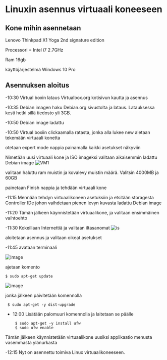 # Linuxin asennus virtuaali koneeseen


## Kone mihin asennetaan
Lenovo Thinkpad X1 Yoga 2nd signature edition

Processori = Intel i7 2.7GHz

Ram 16gb

käyttöjärjestelmä Windows 10 Pro

## Asennuksen aloitus
-10:30 Virtual boxin lataus Virtualbox.org kotisivun kautta ja asennus

-10:35 Debian imagen haku Debian.org sivustolta ja lataus. Latauksessa kesti hetki sillä tiedosto yli 3GB. 

-10:50 Debian image ladattu

-10:50 Virtual boxiin clickaamalla ratasta, jonka alla lukee new aletaan tekemään virtuaali konetta

otetaan expert mode nappia painamalla kaikki asetukset näkyviin

Nimetään uusi virtuaali kone ja ISO imageksi valitaan aikaisemmin ladattu Debian image
![VM1](https://user-images.githubusercontent.com/112541753/213416845-0092e788-b475-43ae-8350-9b85cb280b4a.JPG)


valitaan haluttu ram muistin ja kovalevy muistin määrä. Valitsin 4000MB ja 60GB

painetaan Finish nappia ja tehdään virtuaali kone

-11:15 Mennään tehdyn virtuaalikoneen asetuksiin ja etsitään storagesta Controller IDe johon vaihdetaan pienen levyn kuvasta ladattu Debian image

-11:20 Tämän jälkeen käynnistetään virtuaalikone, ja valitaan ensimmäinen vaihtoehto

-11:30 Kokeillaan Internettiä ja valitaan iltasanomat
![is](https://user-images.githubusercontent.com/112541753/213416290-69eabf82-3b7d-4f74-8022-0483f57b70a5.JPG)


aloitetaan asennus ja valitaan oikeat asetukset

-11:45 avataan terminaali

![image](https://user-images.githubusercontent.com/112541753/213418320-d76de074-755d-4073-80e3-fa063f8aedbe.png)

ajetaan komento 

    $ sudo apt-get update
![image](https://user-images.githubusercontent.com/112541753/213421157-10f95843-550b-4688-8e45-253ac43ddc12.png)

jonka jälkeen päivitetään  komennolla

     $ sudo apt-get -y dist-upgrade
   
   
- 12:00 
 Lisätään palomuuri komennolla ja laitetaan se päälle
 
       $ sudo apt-get -y install ufw
       $ sudo ufw enable

Tämän jälkeen käynnistetään virtuaalikone uusiksi applikaatio menusta vasemmasta ylänurkasta

-12:15 Nyt on asennettu toimiva Linux virtuaalikoneeseen.







